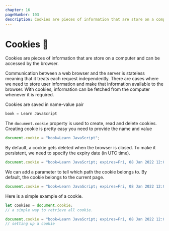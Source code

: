 ```yaml
---
chapter: 16
pageNumber: 103
description: Cookies are pieces of information that are store on a computer and can be accessed by the browser
---
```

# Cookies 🍪

Cookies are pieces of information that are store on a computer and can be accessed by the browser.

Communication between a web browser and the server is stateless meaning that it treats each request independently. There are cases where we need to store user information and make that information available to the browser. With cookies, information can be fetched from the computer whenever it is required.

Cookies are saved in name-value pair

```javascript
book = Learn JavaScript
```

The `document.cookie` property is used to create, read and delete cookies. Creating cookie is pretty easy you need to provide the name and value

```javascript
document.cookie = "book=Learn JavaScript";
```

By default, a cookie gets deleted when the browser is closed. To make it persistent, we need to specify the expiry date (in UTC time).

```javascript
document.cookie = "book=Learn JavaScript; expires=Fri, 08 Jan 2022 12:00:00 UTC";
```

We can add a parameter to tell which path the cookie belongs to. By default, the cookie belongs to the current page.

```javascript
document.cookie = "book=Learn JavaScript; expires=Fri, 08 Jan 2022 12:00:00 UTC; path=/";
```

Here is a simple example of a cookie.

```javascript
let cookies = document.cookie;
// a simple way to retrieve all cookie.

document.cookie = "book=Learn JavaScript; expires=Fri, 08 Jan 2022 12:00:00 UTC; path=/";
// setting up a cookie
```
